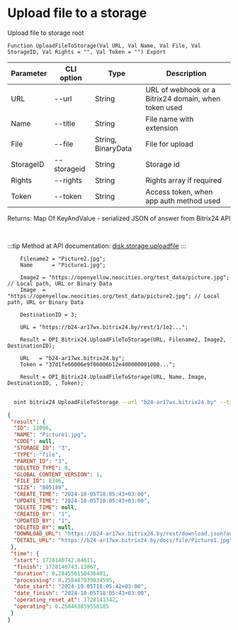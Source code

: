 ﻿---
sidebar_position: 1
---

# Upload file to a storage
 Upload file to storage root



`Function UploadFileToStorage(Val URL, Val Name, Val File, Val StorageID, Val Rights = "", Val Token = "") Export`

  | Parameter | CLI option | Type | Description |
  |-|-|-|-|
  | URL | --url | String | URL of webhook or a Bitrix24 domain, when token used |
  | Name | --title | String | File name with extension |
  | File | --file | String, BinaryData | File for upload |
  | StorageID | --storageid | String | Storage id |
  | Rights | --rights | String | Rights array if required |
  | Token | --token | String | Access token, when app auth method used |

  
  Returns:  Map Of KeyAndValue - serialized JSON of answer from Bitrix24 API

<br/>

:::tip
Method at API documentation: [disk.storage.uploadfile](https://dev.1c-bitrix.ru/rest_help/disk/storage/disk_storage_uploadfile.php)
:::
<br/>


```bsl title="Code example"
    Filename2 = "Picture2.jpg";
    Name      = "Picture1.jpg";

    Image2 = "https://openyellow.neocities.org/test_data/picture.jpg"; // Local path, URL or Binary Data
    Image  = "https://openyellow.neocities.org/test_data/picture2.jpg"; // Local path, URL or Binary Data

    DestinationID = 3;

    URL = "https://b24-ar17wx.bitrix24.by/rest/1/1o2...";

    Result = OPI_Bitrix24.UploadFileToStorage(URL, Filename2, Image2, DestinationID);

    URL   = "b24-ar17wx.bitrix24.by";
    Token = "37d1fe66006e9f06006b12e400000001000...";

    Result = OPI_Bitrix24.UploadFileToStorage(URL, Name, Image, DestinationID, , Token);
```



```sh title="CLI command example"
    
  oint bitrix24 UploadFileToStorage --url "b24-ar17wx.bitrix24.by" --title "Picture1.jpg" --file %file% --storageid %storageid% --rights %rights% --token "fe3fa966006e9f06006b12e400000001000..."

```

```json title="Result"
{
 "result": {
  "ID": 12096,
  "NAME": "Picture1.jpg",
  "CODE": null,
  "STORAGE_ID": "3",
  "TYPE": "file",
  "PARENT_ID": "3",
  "DELETED_TYPE": 0,
  "GLOBAL_CONTENT_VERSION": 1,
  "FILE_ID": 8346,
  "SIZE": "805189",
  "CREATE_TIME": "2024-10-05T18:05:43+03:00",
  "UPDATE_TIME": "2024-10-05T18:05:43+03:00",
  "DELETE_TIME": null,
  "CREATED_BY": "1",
  "UPDATED_BY": "1",
  "DELETED_BY": null,
  "DOWNLOAD_URL": "https://b24-ar17wx.bitrix24.by/rest/download.json?auth=a7630167006e9f06006b12e400000001000007e2e201aeb9fedba2013080af5a95c05e&token=disk%7CaWQ9MTIwOTYmXz14djlQYnBhb2wzbHExYk14VjgxTEYzcGpLRVl6ZEIxeQ%3D%3D%7CImRvd25sb2FkfGRpc2t8YVdROU1USXdPVFltWHoxNGRqbFFZbkJoYjJ3emJIRXhZazE0VmpneFRFWXpjR3BMUlZsNlpFSXhlUT09fGE3NjMwMTY3MDA2ZTlmMDYwMDZiMTJlNDAwMDAwMDAxMDAwMDA3ZTJlMjAxYWViOWZlZGJhMjAxMzA4MGFmNWE5NWMwNWUi.VN21J5y5czwQI%2BllQBSWbvLaBwSDx36IHEa6IPG49Hk%3D",
  "DETAIL_URL": "https://b24-ar17wx.bitrix24.by/docs/file/Picture1.jpg"
 },
 "time": {
  "start": 1728140742.84611,
  "finish": 1728140743.13067,
  "duration": 0.284556150436401,
  "processing": 0.258487939834595,
  "date_start": "2024-10-05T18:05:42+03:00",
  "date_finish": "2024-10-05T18:05:43+03:00",
  "operating_reset_at": 1728141342,
  "operating": 0.258463859558105
 }
}
```
